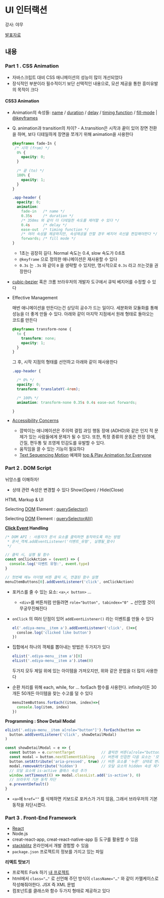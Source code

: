 # UI 인터랙션

강사: 야무

[발표자료](https://yamoo9.github.io/WTC2019)

## 내용

### Part 1 . CSS Animation

* 자바스크립트 대비 CSS 애니메이션의 성능이 많이 개선되었다
* 장식적인 부분이라 필수적이기 보단 선택적인 내용으로, 모션 제공을 통한 흥미유발의 목적이 크다

#### CSS3 Animation

* Animation의 속성들: [name](https://developer.mozilla.org/ko/docs/Web/CSS/animation-name) / [duration](https://developer.mozilla.org/ko/docs/Web/CSS/animation-duration) / [delay](https://developer.mozilla.org/ko/docs/Web/CSS/animation-delay) / [timing function](https://developer.mozilla.org/ko/docs/Web/CSS/animation-timing-function) / [fill-mode](https://developer.mozilla.org/ko/docs/Web/CSS/animation-fill-mode)  |  [@keyframes](https://developer.mozilla.org/ko/docs/Web/CSS/@keyframes)

* Q. animation과 transition의 차이? - A.transition은 시작과 끝이 있어 장면 전환을 하며, 보다 디테일하게 장면을 쪼개기 위해 animation을 사용한다

  ```css
  @keyframes fade-In {
   /* 시작 (from) */
    0% {
      opacity: 0;
    }
    
    /* 끝 (to) */
    100% {
      opacity: 1;
    }
  }
  
  .app-header {
    opacity: 0;
    animation: 
      fade-in   /* name */
      0.35s     /* duration */ 
      /* 350ms 와 같이 더 디테일한 속도를 제어할 수 있다 */
      0.4s      /* delay */
      ease-out  /* timing function */
      /* 여러 속성을 제공하지만, 속성제공을 안할 경우 베지어 곡선을 편집해야한다 */
      forwards; /* fill mode */
  }
  ```

  * 1초는 굉장히 길다. Normal 속도는 0.4, slow 속도가 0.6초
  * `@keyframe` 으로 정의한 애니메이션은 재사용할 수 있다
  * `0.3s` 는 `.3s` 와 같이 `0` 을 생략할 수 있지만, 명시적으로 `0.3s`  라고 쓰는것을 권장한다

* [cubic-bezier](https://cubic-bezier.com/#.17,.67,.83,.67) 혹은 크롬 브라우저의 개발자 도구에서 큐빅 베지어를 수정할 수 있다

* Effective Management
  
  매번 애니메이션을 만든다는건 상당히 공수가 드는 일이다. 세분화와 모듈화를 통해 성능을 더 좋게 만들 수 있다. 아래와 같이 마지막 지점에서 원래 형태로 돌아오는 코드를 만든다

  ```css
  @keyframes transform-none {
    to {
      transform: none;
      opacity: 1;
    }
  }
  ```

  그 후, 시작 지점의 형태를 선언하고 아래와 같이 재사용한다

  ```css
  .app-header {

    /* 0% */
    opacity: 0;
    transform: translateY(-4rem);

    /* 100% */
    animation: transform-none 0.35s 0.4s ease-out forwards;

  }
  ```

* [Accessibility Concerns]([https://developer.mozilla.org/ko/docs/Web/CSS/animation#%EC%A0%91%EA%B7%BC%EC%84%B1_%EA%B3%A0%EB%A0%A4%EC%82%AC%ED%95%AD](https://developer.mozilla.org/ko/docs/Web/CSS/animation#접근성_고려사항))
  
  * 깜박이는 애니메이션은 주의력 결핍 과잉 행동 장애 (ADHD)와 같은 인지 적 문제가 있는 사람들에게 문제가 될 수 있다. 또한, 특정 종류의 운동은 전정 장애, 간질, 편두통 및 조영제 민감도를 유발할 수 있다.
  * 움직임을 끌 수 있는 기능이 필요하다
  * [Text Sequencing Motion](https://codepen.io/yamoo9/embed/WqLmGa) 예제와 [top & Play Animation for Everyone](https://codepen.io/yamoo9/embed/agPPXj)

### Part 2 . DOM Script

뉘앙스를 이해하자!

* 상태 관련 속성은 변경할 수 있다 Show(Open) / Hide(Close)

HTML Markup & UI

Selecting [DOM](https://developer.mozilla.org/ko/docs/Glossary/DOM) Element : [querySelector()](https://developer.mozilla.org/ko/docs/Web/API/Document/querySelector)

Selecting [DOM](https://developer.mozilla.org/ko/docs/Glossary/DOM) Element : [querySelectorAll()](https://developer.mozilla.org/ko/docs/Web/API/Document/querySelectorAll)

**[Click Event](https://developer.mozilla.org/ko/docs/Web/API/Element/click_event) Handling**

```js
/* DOM API : 사용자가 문서 요소를 클릭하면 동작하도록 하는 방법
 * 문서_객체.addEventListener('이벤트_유형', 실행될_함수)
 */

// 클릭 시, 실행 될 함수
const onClickAction = (event) => {
  console.log('이벤트 유형:', event.type)
}

// 첫번째 메뉴 아이템 버튼 클릭 시, 연결된 함수 실행
menuItemButtons[0].addEventListener('click', onClickAction)
```

* 포커스를 줄 수 있는 요소: `<a>`,`< button>` ...

  * `<div>`를 버튼처럼 만들려면 `role="button", tabindex="0" …` 선언할 것이 무궁무진해진다

* `onClick` 의 여러 단점이 있어 `addEventListener()` 라는 이벤트를 만들 수 있다

  ```js
  el('.ediya-menu__item a').addEventListener('click', ()=>{
  	consloe.log('clicked like button')
  })
  ```

* 집합에서 하나의 객체를 뽑아내는 방법은 두가지가 있다

  ```js
  elList('.ediya-menu__item a')[0]
  elList('.ediya-menu__item a').item(0)
  ```

  두가지 모두 제일 위에 있는 아이템을 가져오지만, 위와 같은 문법을 더 많이 사용한다

* 순환 처리를 위해 each, while, for … forEach 함수를 사용한다. infinity이든 30개든 50개든 아이템을 찾는 수고를 덜 수 있다

  ```js
  menuItemButtons.forEach((item, index)=>{
    console.log(item, index)
  })
  ```

**Programming : Show Detail Modal**

```js
elList('.ediya-menu__item a[role="button"]').forEach(button =>
  button.addEventListener('click', showDetailModal)
)

const showDetailModal = e => {
  const button = e.currentTarget            // 클릭한 버튼(a[role="button"] 요소)
  const modal = button.nextElementSibling   // 버튼에 인접한 다음 요소는 '모달'(div[role="dialog"])
  button.setAttribute('aria-pressed', true) // 버튼 요소를 '누른' 상태로 변경
  modal.removeAttribute('hidden')           // 모달 요소의 hidden 속성 제거
  // 모달 요소에 is-active 클래스 속성 추가
  window.setTimeout(() => modal.classList.add('is-active'), 0)
  // 브라우저 기본 동작 차단
  e.preventDefault()
}
```

* `<a>`에 `href=""` 를 삭제하면 키보드로 포커스가 가지 않음, 그래서 브라우저의 기본 동작을 차단시켰다.

### Part 3 . Front-End Framework

* [React](https://ko.reactjs.org/)
* Node.js
* creat-react-app, creat-react-native-app 등 도구를 활용할 수 있음
* [stackblitz](https://stackblitz.com/) 온라인에서 개발 경험할 수 있음
* `package.json` 프로젝트의 정보를 가지고 있는 파일

**리액트 맛보기**

* 프로젝트 Fork 하기 [내 프로젝트](https://stackblitz.com/edit/react-bndzzz?file=index.js)
* html에서 `class="…"` 로 선언해 주던 방식이 `className="…"` 와 같이 카멜케이스로 작성해줘야한다. JSX 즉 XML 문법
* 컴포넌트를 클래스와 함수 두가지 형태로 제공하고 있다